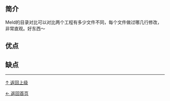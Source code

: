 ﻿
## 简介


Meld的目录对比可以对比两个工程有多少文件不同，每个文件做过哪几行修改，非常直观。好东西～

## 优点

## 缺点


----
[↑ 返回上级](https://github.com/asin929/linux-software/blob/master/File-Processing/File-Processing.md)

[← 返回首页](https://github.com/asin929/linux-software)
